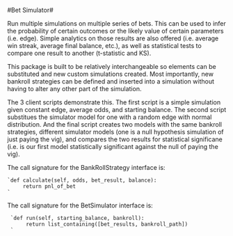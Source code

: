 
#Bet Simulator#

Run multiple simulations on multiple series of bets. This can be used to infer the probability of certain outcomes or the likely value of certain parameters (i.e. edge). Simple analytics on those results are also offered (i.e. average win streak, average final balance, etc.), as well as statistical tests to compare one result to another (t-statistic and KS).

This package is built to be relatively interchangeable so elements can be substituted and new custom simulations created. Most importantly, new bankroll strategies can be defined and inserted into a simulation without having to alter any other part of the simulation. 

The 3 client scripts demonstrate this. The first script is a simple simulation given constant edge, average odds, and starting balance. The second script substitues the simulator model for one with a random edge with normal distribution. And the final script creates two models with the same bankroll strategies, different simulator models (one is a null hypothesis simulation of just paying the vig), and compares the two results for statistical significane (i.e. is our first model statistically significant against the null of paying the vig).

The call signature for the BankRollStrategy interface is:

    `def calculate(self, odds, bet_result, balance):
         return pnl_of_bet 
    `

The call signature for the BetSimulator interface is:
    
     `def run(self, starting_balance, bankroll):
          return list_containing([bet_results, bankroll_path])
     `
 
 
  
